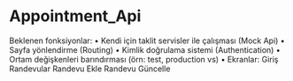 # Appointment_Api
 Beklenen fonksiyonlar: • Kendi için taklit servisler ile çalışması (Mock Api) • Sayfa yönlendirme (Routing) • Kimlik doğrulama sistemi (Authentication) • Ortam değişkenleri barındırması (örn: test, production vs) • Ekranlar:  Giriş Randevular Randevu Ekle Randevu Güncelle 
